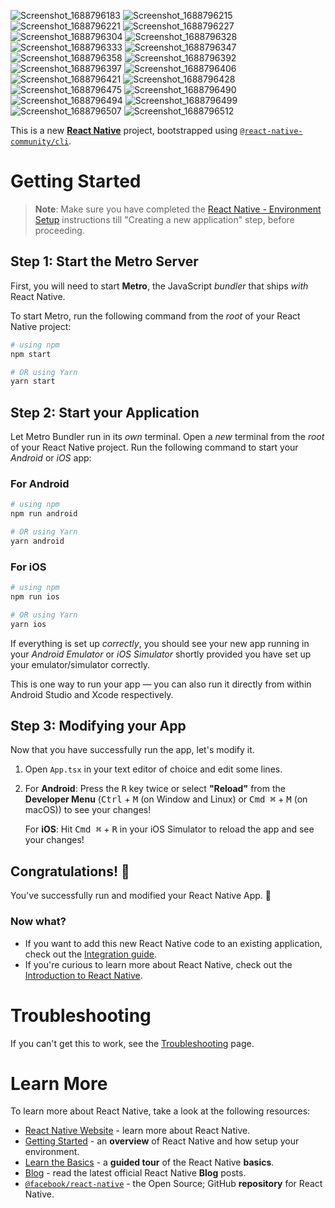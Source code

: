 
![Screenshot_1688796183](https://github.com/SarveshMantri/Contact-App/assets/81086025/8a84aeb2-b044-4b6d-a60e-71ae8cd88fbf)
![Screenshot_1688796215](https://github.com/SarveshMantri/Contact-App/assets/81086025/12d5c8b6-8575-48e2-ace3-3ab41dc0b5df)
![Screenshot_1688796221](https://github.com/SarveshMantri/Contact-App/assets/81086025/42c70dcc-9973-4c4b-b8a8-470676660ae2)
![Screenshot_1688796227](https://github.com/SarveshMantri/Contact-App/assets/81086025/66b389bc-d27b-44f9-bcd8-3f64a6c697ca)
![Screenshot_1688796304](https://github.com/SarveshMantri/Contact-App/assets/81086025/a1891a4b-6cf2-4668-a0c6-15f221148b44)
![Screenshot_1688796328](https://github.com/SarveshMantri/Contact-App/assets/81086025/e00819ce-9678-40fb-bed7-5d43b1b7ef80)
![Screenshot_1688796333](https://github.com/SarveshMantri/Contact-App/assets/81086025/0f3c5ea5-43fc-4ae0-85cd-62778dad9341)
![Screenshot_1688796347](https://github.com/SarveshMantri/Contact-App/assets/81086025/08a3fba7-693d-4914-a9cf-a61e104f30c6)
![Screenshot_1688796358](https://github.com/SarveshMantri/Contact-App/assets/81086025/20b6f797-f984-4b96-b2a4-82421224dc7b)
![Screenshot_1688796392](https://github.com/SarveshMantri/Contact-App/assets/81086025/ef1e088e-cc44-4c11-a2a0-27528c52be43)
![Screenshot_1688796397](https://github.com/SarveshMantri/Contact-App/assets/81086025/55f2db83-5bb7-42ef-808a-441a87918f88)
![Screenshot_1688796406](https://github.com/SarveshMantri/Contact-App/assets/81086025/2b1f55c6-596f-49c5-a7c8-00426500b811)
![Screenshot_1688796421](https://github.com/SarveshMantri/Contact-App/assets/81086025/37a3fff9-1c29-4499-ade1-bd15263199e9)
![Screenshot_1688796428](https://github.com/SarveshMantri/Contact-App/assets/81086025/5a47570f-0eb2-444e-bfa7-378f7861d844)
![Screenshot_1688796475](https://github.com/SarveshMantri/Contact-App/assets/81086025/e31aa958-f2bc-4516-bca9-a541a79b9625)
![Screenshot_1688796490](https://github.com/SarveshMantri/Contact-App/assets/81086025/77f9b8bd-2a47-4f0d-83c6-3fc93ba0d700)
![Screenshot_1688796494](https://github.com/SarveshMantri/Contact-App/assets/81086025/7fefdf33-bd6e-4fe1-9d9b-dd5b3c8c3bc7)
![Screenshot_1688796499](https://github.com/SarveshMantri/Contact-App/assets/81086025/76c54d87-6065-4f98-a7a7-460ae709d8fb)
![Screenshot_1688796507](https://github.com/SarveshMantri/Contact-App/assets/81086025/17681308-27a9-43dd-9541-916c12c71ad2)
![Screenshot_1688796512](https://github.com/SarveshMantri/Contact-App/assets/81086025/441a1792-01bd-46ff-8f4b-954d26d515db)





This is a new [**React Native**](https://reactnative.dev) project, bootstrapped using [`@react-native-community/cli`](https://github.com/react-native-community/cli).

# Getting Started

>**Note**: Make sure you have completed the [React Native - Environment Setup](https://reactnative.dev/docs/environment-setup) instructions till "Creating a new application" step, before proceeding.

## Step 1: Start the Metro Server

First, you will need to start **Metro**, the JavaScript _bundler_ that ships _with_ React Native.

To start Metro, run the following command from the _root_ of your React Native project:

```bash
# using npm
npm start

# OR using Yarn
yarn start
```

## Step 2: Start your Application

Let Metro Bundler run in its _own_ terminal. Open a _new_ terminal from the _root_ of your React Native project. Run the following command to start your _Android_ or _iOS_ app:

### For Android

```bash
# using npm
npm run android

# OR using Yarn
yarn android
```

### For iOS

```bash
# using npm
npm run ios

# OR using Yarn
yarn ios
```

If everything is set up _correctly_, you should see your new app running in your _Android Emulator_ or _iOS Simulator_ shortly provided you have set up your emulator/simulator correctly.

This is one way to run your app — you can also run it directly from within Android Studio and Xcode respectively.

## Step 3: Modifying your App

Now that you have successfully run the app, let's modify it.

1. Open `App.tsx` in your text editor of choice and edit some lines.
2. For **Android**: Press the <kbd>R</kbd> key twice or select **"Reload"** from the **Developer Menu** (<kbd>Ctrl</kbd> + <kbd>M</kbd> (on Window and Linux) or <kbd>Cmd ⌘</kbd> + <kbd>M</kbd> (on macOS)) to see your changes!

   For **iOS**: Hit <kbd>Cmd ⌘</kbd> + <kbd>R</kbd> in your iOS Simulator to reload the app and see your changes!

## Congratulations! :tada:

You've successfully run and modified your React Native App. :partying_face:

### Now what?

- If you want to add this new React Native code to an existing application, check out the [Integration guide](https://reactnative.dev/docs/integration-with-existing-apps).
- If you're curious to learn more about React Native, check out the [Introduction to React Native](https://reactnative.dev/docs/getting-started).

# Troubleshooting

If you can't get this to work, see the [Troubleshooting](https://reactnative.dev/docs/troubleshooting) page.

# Learn More

To learn more about React Native, take a look at the following resources:

- [React Native Website](https://reactnative.dev) - learn more about React Native.
- [Getting Started](https://reactnative.dev/docs/environment-setup) - an **overview** of React Native and how setup your environment.
- [Learn the Basics](https://reactnative.dev/docs/getting-started) - a **guided tour** of the React Native **basics**.
- [Blog](https://reactnative.dev/blog) - read the latest official React Native **Blog** posts.
- [`@facebook/react-native`](https://github.com/facebook/react-native) - the Open Source; GitHub **repository** for React Native.
